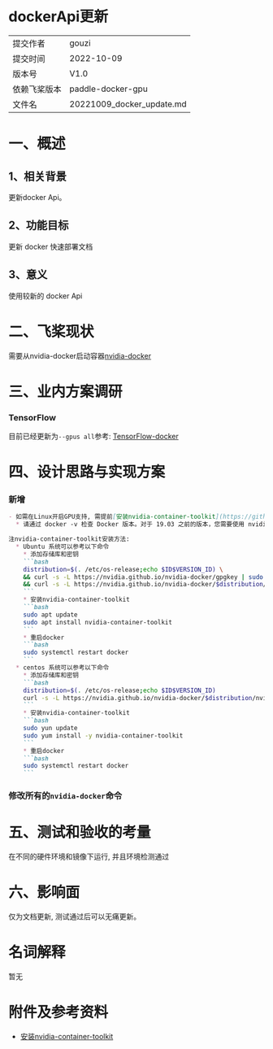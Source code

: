 # dockerApi更新

|   |  |
| --- | --- |
|提交作者 | gouzi | 
|提交时间 | 2022-10-09 | 
|版本号 | V1.0 | 
|依赖飞桨版本 | paddle-docker-gpu | 
|文件名 | 20221009_docker_update.md | 


# 一、概述
## 1、相关背景

更新docker Api。

## 2、功能目标

更新 docker 快速部署文档

## 3、意义

使用较新的 docker Api

# 二、飞桨现状

需要从nvidia-docker启动容器[nvidia-docker](https://www.paddlepaddle.org.cn/documentation/docs/zh/install/docker/linux-docker.html#huanjingzhunbei)

# 三、业内方案调研

### TensorFlow
目前已经更新为`--gpus all`参考: [TensorFlow-docker](https://tensorflow.google.cn/install/docker)

# 四、设计思路与实现方案

### 新增
```markdown
- 如需在Linux开启GPU支持, 需提前[安装nvidia-container-toolkit](https://github.com/NVIDIA/nvidia-docker)
  * 请通过 docker -v 检查 Docker 版本。对于 19.03 之前的版本，您需要使用 nvidia-docker 和 nvidia-docker 命令；对于 19.03 及之后的版本，您将需要使用 nvidia-container-toolkit 软件包和 --gpus all 命令。这两个选项都记录在上面链接的网页上。

注nvidia-container-toolkit安装方法:
  * Ubuntu 系统可以参考以下命令
    * 添加存储库和密钥
    ```bash
    distribution=$(. /etc/os-release;echo $ID$VERSION_ID) \
    && curl -s -L https://nvidia.github.io/nvidia-docker/gpgkey | sudo apt-key add - \
    && curl -s -L https://nvidia.github.io/nvidia-docker/$distribution/nvidia-docker.list | sudo tee /etc/apt/sources.list.d/nvidia-docker.list
    ```
    * 安装nvidia-container-toolkit
    ```bash
    sudo apt update
    sudo apt install nvidia-container-toolkit
    ```
    * 重启docker
    ```bash
    sudo systemctl restart docker
    ```
  * centos 系统可以参考以下命令
    * 添加存储库和密钥 
    ```bash
    distribution=$(. /etc/os-release;echo $ID$VERSION_ID)
    curl -s -L https://nvidia.github.io/nvidia-docker/$distribution/nvidia-docker.repo | sudo tee /etc/yum.repos.d/nvidia-docker.repo
    ```
    * 安装nvidia-container-toolkit
    ```bash
    sudo yun update
    sudo yum install -y nvidia-container-toolkit
    ```
    * 重启docker
    ```bash
    sudo systemctl restart docker
    ```
```

### 修改所有的`nvidia-docker`命令

# 五、测试和验收的考量

在不同的硬件环境和镜像下运行, 并且环境检测通过

# 六、影响面

仅为文档更新, 测试通过后可以无痛更新。

# 名词解释

暂无

# 附件及参考资料

* [安装nvidia-container-toolkit](https://docs.nvidia.com/datacenter/cloud-native/container-toolkit/install-guide.html#docker)
